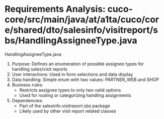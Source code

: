 # Requirements Analysis: cuco-core/src/main/java/at/a1ta/cuco/core/shared/dto/salesinfo/visitreport/sbs/HandlingAssigneeType.java

HandlingAssigneeType.java
1. Purpose: Defines an enumeration of possible assignee types for handling sales/visit reports
2. User interactions: Used in form selections and data display
3. Data handling: Simple enum with two values: PARTNER_WEB and SHOP
4. Business rules:
   - Restricts assignee types to only two valid options
   - Used for routing or categorizing handling assignments
5. Dependencies:
   - Part of the salesinfo.visitreport.sbs package
   - Likely used by other visit report related classes
